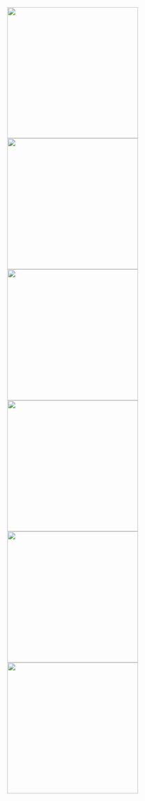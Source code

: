 

<div style="display: flex; justify-content: space-between; flex-wrap: wrap;">
    <img src="https://github.com/user-attachments/assets/9e166195-340b-4ea5-94da-5f41fbc2bae7" width="300"/>
    <img src="https://github.com/user-attachments/assets/534c0c5c-f718-4865-8546-a01942a43ad6" width="300"/>
    <img src="https://github.com/user-attachments/assets/135d50b4-7563-46ed-859c-c728c96b7124" width="300"/>
</div>

<div style="display: flex; justify-content: space-between; flex-wrap: wrap;">
    <img src="https://github.com/user-attachments/assets/17845205-242c-41cc-b119-63753c1f545c" width="300"/>
    <img src="https://github.com/user-attachments/assets/326335ed-e796-4dcf-9f65-a974c1f403c7" width="300"/>
    <img src="https://github.com/user-attachments/assets/f41dffa2-923f-43fb-be78-b69bb9cdf690" width="300"/>
</div>
